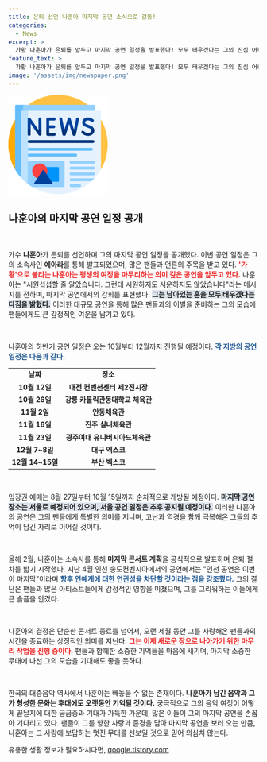 ```yaml
---
title: 은퇴 선언 나훈아 마지막 공연 소식으로 감동!
categories:
  - News
excerpt: >
  가황 나훈아가 은퇴를 앞두고 마지막 공연 일정을 발표했다! 모두 태우겠다는 그의 진심 어린 메시지와 함께, 각 지역 공연 일정이 공개됐다. 팬들과의 마지막 순간을 놓치지 마세요!
feature_text: >
  가황 나훈아가 은퇴를 앞두고 마지막 공연 일정을 발표했다! 모두 태우겠다는 그의 진심 어린 메시지와 함께, 각 지역 공연 일정이 공개됐다. 팬들과의 마지막 순간을 놓치지 마세요!
image: '/assets/img/newspaper.png'
---
```


<p><img src="/assets/img/newspaper.png" alt="kimp 속보" /></p>

<h2 data-ke-size="size26">나훈아의 마지막 공연 일정 공개</h2>

<p data-ke-size="size16">&nbsp;</p>

<p>가수 <b>나훈아</b>가 은퇴를 선언하며 그의 마지막 공연 일정을 공개했다. 이번 공연 일정은 그의 소속사인 <b>예아라</b>를 통해 발표되었으며, 많은 팬들과 언론의 주목을 받고 있다. <b><span style="color: #ee2323;">'가황'으로 불리는 나훈아는 평생의 여정을 마무리하는 의미 깊은 공연을 앞두고 있다.</span></b> 나훈아는 "시원섭섭할 줄 알았습니다. 그런데 시원하지도 서운하지도 않았습니다"라는 메시지를 전하며, 마지막 공연에서의 감회를 표현했다. <b><span style="background-color: #21538527;">그는 남아있는 혼을 모두 태우겠다는 다짐을 밝혔다.</span></b> 이러한 대규모 공연을 통해 많은 팬들과의 이별을 준비하는 그의 모습에 팬들에게도 큰 감정적인 여운을 남기고 있다.</p>

<p data-ke-size="size16">&nbsp;</p>

<p>나훈아의 하반기 공연 일정은 오는 10월부터 12월까지 진행될 예정이다. <b><span style="color: #1a5490;">각 지방의 공연 일정은 다음과 같다.</span></b> </p>

<table>
  <tr>
    <td style="text-align: center; height: 17px;"><b>날짜</b></td>
    <td style="text-align: center; height: 17px;"><b>장소</b></td>
  </tr>
  <tr>
    <td style="text-align: center; height: 17px;"><b>10월 12일</b></td>
    <td style="text-align: center; height: 17px;"><b>대전 컨벤션센터 제2전시장</b></td>
  </tr>
  <tr>
    <td style="text-align: center; height: 17px;"><b>10월 26일</b></td>
    <td style="text-align: center; height: 17px;"><b>강릉 카톨릭관동대학교 체육관</b></td>
  </tr>
  <tr>
    <td style="text-align: center; height: 17px;"><b>11월 2일</b></td>
    <td style="text-align: center; height: 17px;"><b>안동체육관</b></td>
  </tr>
  <tr>
    <td style="text-align: center; height: 17px;"><b>11월 16일</b></td>
    <td style="text-align: center; height: 17px;"><b>진주 실내체육관</b></td>
  </tr>
  <tr>
    <td style="text-align: center; height: 17px;"><b>11월 23일</b></td>
    <td style="text-align: center; height: 17px;"><b>광주여대 유니버시아드체육관</b></td>
  </tr>
  <tr>
    <td style="text-align: center; height: 17px;"><b>12월 7~8일</b></td>
    <td style="text-align: center; height: 17px;"><b>대구 엑스코</b></td>
  </tr>
  <tr>
    <td style="text-align: center; height: 17px;"><b>12월 14~15일</b></td>
    <td style="text-align: center; height: 17px;"><b>부산 벡스코</b></td>
  </tr>
</table>

<p data-ke-size="size16">&nbsp;</p>

<p>입장권 예매는 8월 27일부터 10월 15일까지 순차적으로 개방될 예정이다. <b><span style="background-color: #21538527;">마지막 공연 장소는 서울로 예정되어 있으며, 서울 공연 일정은 추후 공지될 예정이다.</span></b> 이러한 나훈아의 공연은 그의 팬들에게 특별한 의미를 지니며, 고난과 역경을 함께 극복해온 그들의 추억이 담긴 자리로 이어질 것이다.</p>

<p data-ke-size="size16">&nbsp;</p>

<p>올해 2월, 나훈아는 소속사를 통해 <b>마지막 콘서트 계획</b>을 공식적으로 발표하며 은퇴 절차를 밟기 시작했다. 지난 4월 인천 송도컨벤시아에서의 공연에서는 "인천 공연은 이번이 마지막"이라며 <b><span style="color: #1a5490;">향후 연예계에 대한 연관성을 차단할 것이라는 점을 강조했다.</span></b> 그의 결단은 팬들과 많은 아티스트들에게 감정적인 영향을 미쳤으며, 그를 그리워하는 이들에게 큰 슬픔을 안겼다.</p>

<p data-ke-size="size16">&nbsp;</p>

<p>나훈아의 결정은 단순한 콘서트 종료를 넘어서, 오랜 세월 동안 그를 사랑해온 팬들과의 시간을 종료하는 상징적인 의미를 지닌다. <b><span style="color: #ee2323;">그는 이제 새로운 장으로 나아가기 위한 마무리 작업을 진행 중이다.</span></b> 팬들과 함께한 소중한 기억들을 마음에 새기며, 마지막 소중한 무대에 나선 그의 모습을 기대해도 좋을 듯하다. </p>

<p data-ke-size="size16">&nbsp;</p>

<p>한국의 대중음악 역사에서 나훈아는 빼놓을 수 없는 존재이다. <b>나훈아가 남긴 음악과 그가 형성한 문화는 후대에도 오랫동안 기억될 것이다.</b> 궁극적으로 그의 음악 여정이 어떻게 끝날지에 대한 궁금증과 기대가 가득한 가운데, 많은 이들이 그의 마지막 공연을 손꼽아 기다리고 있다. 팬들이 그를 향한 사랑과 존경을 담아 마지막 공연을 보러 오는 만큼, 나훈아는 그 사랑에 보답하는 멋진 무대를 선보일 것으로 믿어 의심치 않는다.</p>
유용한 생활 정보가 필요하시다면, <a href="https://qoogle.tistory.com" rel="dofollow">qoogle.tistory.com</a>


